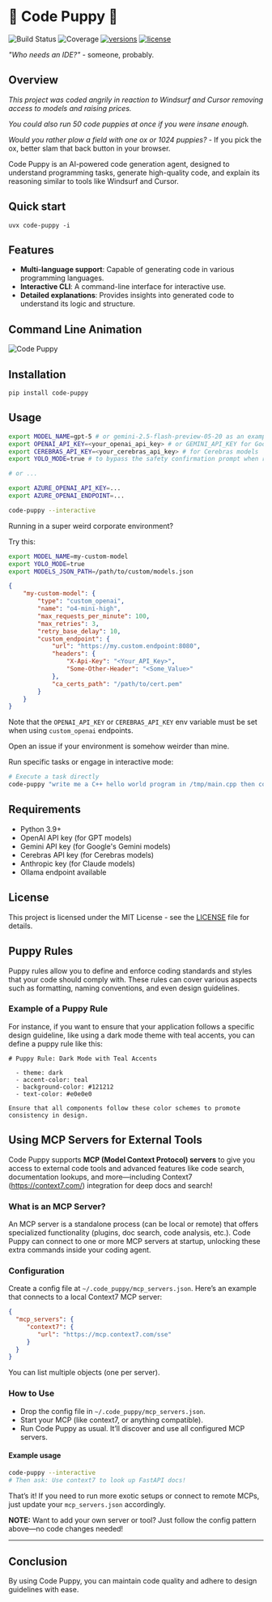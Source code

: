 # 🐶 Code Puppy 🐶
![Build Status](https://img.shields.io/badge/build-passing-brightgreen)
![Coverage](https://img.shields.io/badge/coverage-95%25-brightgreen)
  <a href="https://github.com/mpfaffenberger/code_puppy"><img src="https://img.shields.io/pypi/pyversions/pydantic-ai.svg" alt="versions"></a>
  <a href="https://github.com/mpfaffenberger/code_puppy/blob/main/LICENSE"><img src="https://img.shields.io/github/license/pydantic/pydantic-ai.svg?v" alt="license"></a>

*"Who needs an IDE?"* - someone, probably.

## Overview

*This project was coded angrily in reaction to Windsurf and Cursor removing access to models and raising prices.* 

*You could also run 50 code puppies at once if you were insane enough.*

*Would you rather plow a field with one ox or 1024 puppies?* 
    - If you pick the ox, better slam that back button in your browser.
    

Code Puppy is an AI-powered code generation agent, designed to understand programming tasks, generate high-quality code, and explain its reasoning similar to tools like Windsurf and Cursor. 

## Quick start

`uvx code-puppy -i`


## Features

- **Multi-language support**: Capable of generating code in various programming languages.
- **Interactive CLI**: A command-line interface for interactive use.
- **Detailed explanations**: Provides insights into generated code to understand its logic and structure.

## Command Line Animation

![Code Puppy](code_puppy.gif)

## Installation

`pip install code-puppy`

## Usage
```bash
export MODEL_NAME=gpt-5 # or gemini-2.5-flash-preview-05-20 as an example for Google Gemini models
export OPENAI_API_KEY=<your_openai_api_key> # or GEMINI_API_KEY for Google Gemini models
export CEREBRAS_API_KEY=<your_cerebras_api_key> # for Cerebras models
export YOLO_MODE=true # to bypass the safety confirmation prompt when running shell commands

# or ...

export AZURE_OPENAI_API_KEY=...
export AZURE_OPENAI_ENDPOINT=...

code-puppy --interactive
```
Running in a super weird corporate environment? 

Try this:
```bash
export MODEL_NAME=my-custom-model
export YOLO_MODE=true
export MODELS_JSON_PATH=/path/to/custom/models.json
```

```json
{
    "my-custom-model": {
        "type": "custom_openai",
        "name": "o4-mini-high",
        "max_requests_per_minute": 100,
        "max_retries": 3,
        "retry_base_delay": 10,
        "custom_endpoint": {
            "url": "https://my.custom.endpoint:8080",
            "headers": {
                "X-Api-Key": "<Your_API_Key>",
                "Some-Other-Header": "<Some_Value>"
            },
            "ca_certs_path": "/path/to/cert.pem"
        }
    }
}
```
Note that the `OPENAI_API_KEY` or `CEREBRAS_API_KEY` env variable must be set when using `custom_openai` endpoints.

Open an issue if your environment is somehow weirder than mine.

Run specific tasks or engage in interactive mode:

```bash
# Execute a task directly
code-puppy "write me a C++ hello world program in /tmp/main.cpp then compile it and run it"
```

## Requirements

- Python 3.9+
- OpenAI API key (for GPT models)
- Gemini API key (for Google's Gemini models)
- Cerebras API key (for Cerebras models)
- Anthropic key (for Claude models)
- Ollama endpoint available

## License

This project is licensed under the MIT License - see the [LICENSE](LICENSE) file for details.

## Puppy Rules
Puppy rules allow you to define and enforce coding standards and styles that your code should comply with. These rules can cover various aspects such as formatting, naming conventions, and even design guidelines.

### Example of a Puppy Rule
For instance, if you want to ensure that your application follows a specific design guideline, like using a dark mode theme with teal accents, you can define a puppy rule like this:

```plaintext
# Puppy Rule: Dark Mode with Teal Accents

  - theme: dark
  - accent-color: teal
  - background-color: #121212
  - text-color: #e0e0e0

Ensure that all components follow these color schemes to promote consistency in design.
```

## Using MCP Servers for External Tools

Code Puppy supports **MCP (Model Context Protocol) servers** to give you access to external code tools and advanced features like code search, documentation lookups, and more—including Context7 (https://context7.com/) integration for deep docs and search!

### What is an MCP Server?
An MCP server is a standalone process (can be local or remote) that offers specialized functionality (plugins, doc search, code analysis, etc.). Code Puppy can connect to one or more MCP servers at startup, unlocking these extra commands inside your coding agent.

### Configuration
Create a config file at `~/.code_puppy/mcp_servers.json`. Here’s an example that connects to a local Context7 MCP server:

```json
{
  "mcp_servers": {
     "context7": { 
        "url": "https://mcp.context7.com/sse"
     }
  }
}
```

You can list multiple objects (one per server).

### How to Use
- Drop the config file in `~/.code_puppy/mcp_servers.json`.
- Start your MCP (like context7, or anything compatible).
- Run Code Puppy as usual. It’ll discover and use all configured MCP servers.

#### Example usage
```bash
code-puppy --interactive
# Then ask: Use context7 to look up FastAPI docs!
```

That’s it!
If you need to run more exotic setups or connect to remote MCPs, just update your `mcp_servers.json` accordingly.

**NOTE:** Want to add your own server or tool? Just follow the config pattern above—no code changes needed!

---

## Conclusion
By using Code Puppy, you can maintain code quality and adhere to design guidelines with ease.
